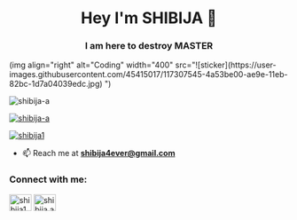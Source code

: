 <h1 align="center">Hey I'm SHIBIJA 🥳</h1>
<h3 align="center">I am here to destroy MASTER</h3>
(img align="right" alt="Coding" width="400" src="![sticker](https://user-images.githubusercontent.com/45415017/117307545-4a53be00-ae9e-11eb-82bc-1d7a04039edc.jpg)
")

<p align="left"> <img src="https://komarev.com/ghpvc/?username=shibija-a&label=Profile%20views&color=0e75b6&style=flat" alt="shibija-a" /> </p>

<p align="left"> <a href="https://github.com/ryo-ma/github-profile-trophy"><img src="https://github-profile-trophy.vercel.app/?username=shibija-a" alt="shibija-a" /></a> </p>

<p align="left"> <a href="https://twitter.com/shibija1" target="blank"><img src="https://img.shields.io/twitter/follow/shibija1?logo=twitter&style=for-the-badge" alt="shibija1" /></a> </p>

- 📫 Reach me at **shibija4ever@gmail.com**

<h3 align="left">Connect with me:</h3>
<p align="left">
<a href="https://twitter.com/shibija1" target="blank"><img align="center" src="https://raw.githubusercontent.com/rahuldkjain/github-profile-readme-generator/neutral-icons/src/images/icons/Social/twitter.svg" alt="shibija1" height="30" width="40" /></a>
<a href="https://linkedin.com/in/shibija a" target="blank"><img align="center" src="https://raw.githubusercontent.com/rahuldkjain/github-profile-readme-generator/neutral-icons/src/images/icons/Social/linked-in-alt.svg" alt="shibija a" height="30" width="40" /></a>
</p>
